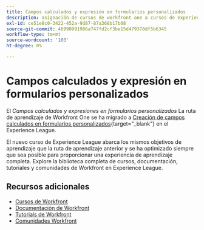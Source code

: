 ```yaml
---
title: Campos calculados y expresión en formularios personalizados
description: asignación de cursos de workfront one a cursos de experience league
exl-id: ce51e8c0-3422-452a-9d87-87a368b17b08
source-git-commit: 46990991986a747fd2cf3be15d479378df5b6345
workflow-type: tm+mt
source-wordcount: '103'
ht-degree: 0%

---
```


# Campos calculados y expresión en formularios personalizados

El *Campos calculados y expresiones en formularios personalizados* La ruta de aprendizaje de Workfront One se ha migrado a [Creación de campos calculados en formularios personalizados](https://experienceleague.adobe.com/?recommended=Workfront-L-1-2022.1.calculatedfields){target="_blank"} en el Experience League.

El nuevo curso de Experience League abarca los mismos objetivos de aprendizaje que la ruta de aprendizaje anterior y se ha optimizado siempre que sea posible para proporcionar una experiencia de aprendizaje completa.  Explore la biblioteca completa de cursos, documentación, tutoriales y comunidades de Workfront en Experience League.

## Recursos adicionales

* [Cursos de Workfront](https://experienceleague.adobe.com/?lang=en&amp;Solution=Workfront#courses)
* [Documentación de Workfront](https://experienceleague.adobe.com/docs/workfront.html)
* [Tutorials de Workfront](https://experienceleague.adobe.com/docs/workfront-learn/tutorials-workfront/home.html)
* [Comunidades Workfront](https://experienceleaguecommunities.adobe.com/t5/workfront/ct-p/workfront)
